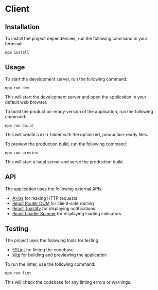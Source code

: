 # Client

## Installation

To install the project dependencies, run the following command in your terminal:

```
npm install
```

## Usage

To start the development server, run the following command:

```
npm run dev
```

This will start the development server and open the application in your default web browser.

To build the production-ready version of the application, run the following command:

```
npm run build
```

This will create a `dist` folder with the optimized, production-ready files.

To preview the production build, run the following command:

```
npm run preview
```

This will start a local server and serve the production build.

## API

The application uses the following external APIs:

- [Axios](https://axios-http.com/) for making HTTP requests
- [React Router DOM](https://reactrouter.com/web/guides/quick-start) for client-side routing
- [React Toastify](https://fkhadra.github.io/react-toastify/introduction/) for displaying notifications
- [React Loader Spinner](https://mhnpd.github.io/react-loader-spinner/) for displaying loading indicators

## Testing

The project uses the following tools for testing:

- [ESLint](https://eslint.org/) for linting the codebase
- [Vite](https://vitejs.dev/) for building and previewing the application

To run the linter, use the following command:

```
npm run lint
```

This will check the codebase for any linting errors or warnings.